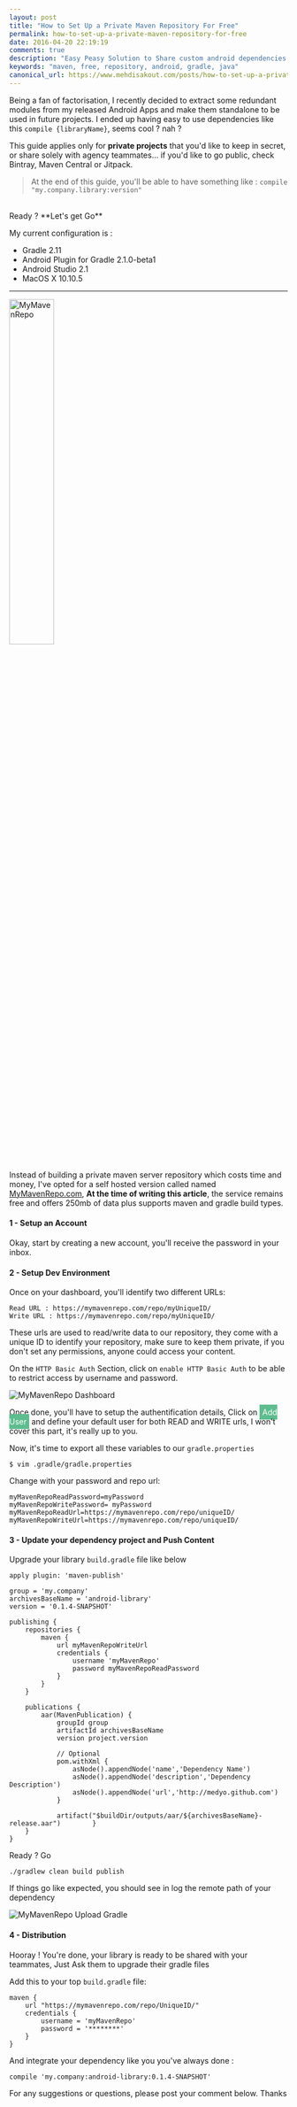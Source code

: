 ```yaml
---
layout: post
title: "How to Set Up a Private Maven Repository For Free"
permalink: how-to-set-up-a-private-maven-repository-for-free
date: 2016-04-20 22:19:19
comments: true
description: "Easy Peasy Solution to Share custom android dependencies privately between teamates"
keywords: "maven, free, repository, android, gradle, java"
canonical_url: https://www.mehdisakout.com/posts/how-to-set-up-a-private-maven-repository-for-free/
---
```


Being a fan of factorisation, I recently decided to extract some redundant modules from my released Android Apps and make them standalone to be used in future projects. I ended up having easy to use dependencies like this `compile {libraryName}`, seems cool ? nah ?   

This guide applies only for **private projects** that you'd like to keep in secret, or share solely with agency teammates... if you'd like to go public, check Bintray, Maven Central or Jitpack.

>At the end of this guide, you'll be able to have something like :   `compile "my.company.library:version"`

<br/>
Ready ? **Let's get Go**   

My current configuration is :

* Gradle 2.11  
* Android Plugin for Gradle 2.1.0-beta1 
* Android Studio 2.1
* MacOS X 10.10.5

---
<img src="{{ site.baseurl }}assets/images/mymavenrepo.png" alt="MyMavenRepo" width="40%" align="center">

Instead of building a private maven server repository which costs time and money, I've opted for a self hosted version called named [MyMavenRepo.com](https://mymavenrepo.com/), **At the time of writing this article**, the service remains free and offers 250mb of data plus supports maven and gradle build types.

#### 1 - Setup an Account
Okay, start by creating a new account, you'll receive the password in your inbox.

#### 2 - Setup Dev Environment
Once on your dashboard, you'll identify two different URLs: 

`Read URL : https://mymavenrepo.com/repo/myUniqueID/`  
`Write URL : https://mymavenrepo.com/repo/myUniqueID/`

These urls are used to read/write data to our repository, they come with a unique ID to identify your repository, make sure to keep them private, if you don't set any permissions, anyone could access your content.

On the `HTTP Basic Auth` Section, click on `enable HTTP Basic Auth` to be able to restrict access by username and password.

<img src="{{ site.baseurl }}assets/images/mymavenrepo_urls.png" alt="MyMavenRepo Dashboard"/>

Once done, you'll have to setup the authentification details, Click on <span style="padding:5px;background-color:#5DBD8E;color:white">Add User</span> and define your default user for both READ and WRITE urls, I won't cover this part, it's really up to you.  

Now, it's time to export all these variables to our `gradle.properties`

	$ vim .gradle/gradle.properties

Change with your password and repo url:

	myMavenRepoReadPassword=myPassword
	myMavenRepoWritePassword= myPassword
	myMavenRepoReadUrl=https://mymavenrepo.com/repo/uniqueID/
	myMavenRepoWriteUrl=https://mymavenrepo.com/repo/uniqueID/


#### 3 - Update your dependency project and Push Content
Upgrade your library `build.gradle` file like below

~~~
apply plugin: 'maven-publish'
	
group = 'my.company'
archivesBaseName = 'android-library'
version = '0.1.4-SNAPSHOT'
	
publishing {
    repositories {
        maven {
            url myMavenRepoWriteUrl
            credentials {
                username 'myMavenRepo'
                password myMavenRepoReadPassword
            }
        }
    }
	
    publications {
        aar(MavenPublication) {
            groupId group
            artifactId archivesBaseName
            version project.version
			
			// Optional
            pom.withXml {
                asNode().appendNode('name','Dependency Name')
                asNode().appendNode('description','Dependency Description')
                asNode().appendNode('url','http://medyo.github.com')
            }

            artifact("$buildDir/outputs/aar/${archivesBaseName}-release.aar")        }
    }
}
~~~

Ready ? Go

	./gradlew clean build publish
	
If things go like expected, you should see in log the remote path of your dependency

<img src="{{ site.baseurl }}assets/images/mymavenrepo_upload.png" alt="MyMavenRepo Upload Gradle"/>


#### 4 - Distribution

Hooray ! You're done, your library is ready to be shared with your teammates, Just Ask them to upgrade their gradle files

Add this to your top `build.gradle` file:

	maven {
		url "https://mymavenrepo.com/repo/UniqueID/"
		credentials {
			username = 'myMavenRepo'
			password = '********'
		}
	}


And integrate your dependency like you you've always done :

	compile 'my.company:android-library:0.1.4-SNAPSHOT'
	
For any suggestions or questions, please post your comment below.
Thanks
